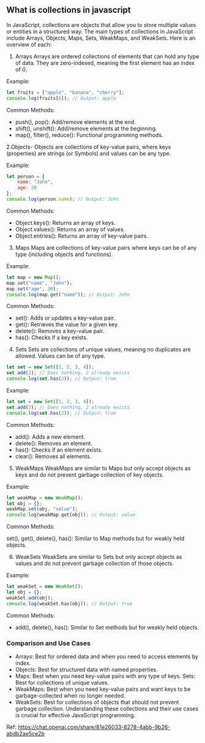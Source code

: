 ## What is collections in javascript

In JavaScript, collections are objects that allow you to store multiple values or entities in a structured way. The main types of collections in JavaScript include Arrays, Objects, Maps, Sets, WeakMaps, and WeakSets. Here is an overview of each:

1. Arrays
Arrays are ordered collections of elements that can hold any type of data. They are zero-indexed, meaning the first element has an index of 0.

Example:
```js
let fruits = ["apple", "banana", "cherry"];
console.log(fruits[0]); // Output: apple

```

Common Methods:

- push(), pop(): Add/remove elements at the end.
- shift(), unshift(): Add/remove elements at the beginning.
- map(), filter(), reduce(): Functional programming methods.

2.Objects-
Objects are collections of key-value pairs, where keys (properties) are strings (or Symbols) and values can be any type.

Example:
```js
let person = {
    name: "John",
    age: 30
};
console.log(person.name); // Output: John
```

Common Methods:

- Object.keys(): Returns an array of keys.
- Object.values(): Returns an array of values.
- Object.entries(): Returns an array of key-value pairs.


3. Maps
Maps are collections of key-value pairs where keys can be of any type (including objects and functions).

Example:

```js
let map = new Map();
map.set("name", "John");
map.set("age", 30);
console.log(map.get("name")); // Output: John
```

Common Methods:

- set(): Adds or updates a key-value pair.
- get(): Retrieves the value for a given key.
- delete(): Removes a key-value pair.
- has(): Checks if a key exists.

4. Sets
Sets are collections of unique values, meaning no duplicates are allowed. Values can be of any type.

```js
let set = new Set([1, 2, 3, 4]);
set.add(2); // Does nothing, 2 already exists
console.log(set.has(2)); // Output: true
```
Example:

```js
let set = new Set([1, 2, 3, 4]);
set.add(2); // Does nothing, 2 already exists
console.log(set.has(2)); // Output: true

```

Common Methods:

- add(): Adds a new element.
- delete(): Removes an element.
- has(): Checks if an element exists.
- clear(): Removes all elements.

5. WeakMaps
WeakMaps are similar to Maps but only accept objects as keys and do not prevent garbage collection of key objects.

Example:
```js
let weakMap = new WeakMap();
let obj = {};
weakMap.set(obj, "value");
console.log(weakMap.get(obj)); // Output: value
```

Common Methods:

set(), get(), delete(), has(): Similar to Map methods but for weakly held objects.

6. WeakSets
WeakSets are similar to Sets but only accept objects as values and do not prevent garbage collection of those objects.

Example:
```js
let weakSet = new WeakSet();
let obj = {};
weakSet.add(obj);
console.log(weakSet.has(obj)); // Output: true
```

Common Methods:

- add(), delete(), has(): Similar to Set methods but for weakly held objects.
### Comparison and Use Cases
- Arrays: Best for ordered data and when you need to access elements by index.
- Objects: Best for structured data with named properties.
- Maps: Best when you need key-value pairs with any type of keys.
Sets: Best for collections of unique values.
- WeakMaps: Best when you need key-value pairs and want keys to be garbage-collected when no longer needed.
- WeakSets: Best for collections of objects that should not prevent garbage collection.
Understanding these collections and their use cases is crucial for effective JavaScript programming.



Ref:
https://chat.openai.com/share/81e26033-8278-4abb-9b26-abdb2ae5ce2b